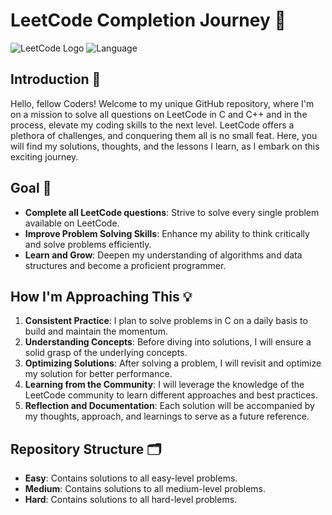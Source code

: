 # LeetCode Completion Journey 🚀

![LeetCode Logo](https://assets.leetcode.com/static_assets/public/webpack_bundles/images/logo-dark.e99485d9b.svg)
![Language](https://img.shields.io/badge/language-C-blue)

## Introduction 🌟
Hello, fellow Coders! Welcome to my unique GitHub repository, where I'm on a mission to solve all questions on LeetCode in C and C++
and in the process, elevate my coding skills to the next level. LeetCode offers a plethora of challenges, and conquering them all is no small feat. 
Here, you will find my solutions, thoughts, and the lessons I learn, as I embark on this exciting journey.

## Goal 🎯
- **Complete all LeetCode questions**: Strive to solve every single problem available on LeetCode.
- **Improve Problem Solving Skills**: Enhance my ability to think critically and solve problems efficiently.
- **Learn and Grow**: Deepen my understanding of algorithms and data structures and become a proficient programmer.

## How I'm Approaching This 💡
1. **Consistent Practice**: I plan to solve problems in C on a daily basis to build and maintain the momentum.
2. **Understanding Concepts**: Before diving into solutions, I will ensure a solid grasp of the underlying concepts.
3. **Optimizing Solutions**: After solving a problem, I will revisit and optimize my solution for better performance.
4. **Learning from the Community**: I will leverage the knowledge of the LeetCode community to learn different approaches and best practices.
5. **Reflection and Documentation**: Each solution will be accompanied by my thoughts, approach, and learnings to serve as a future reference.

## Repository Structure 🗂️
- **Easy**: Contains solutions to all easy-level problems.
- **Medium**: Contains solutions to all medium-level problems.
- **Hard**: Contains solutions to all hard-level problems.
